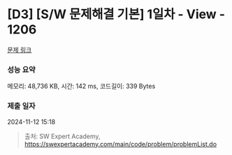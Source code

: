 # [D3] [S/W 문제해결 기본] 1일차 - View - 1206 

[문제 링크](https://swexpertacademy.com/main/code/problem/problemDetail.do?contestProbId=AV134DPqAA8CFAYh) 

### 성능 요약

메모리: 48,736 KB, 시간: 142 ms, 코드길이: 339 Bytes

### 제출 일자

2024-11-12 15:18



> 출처: SW Expert Academy, https://swexpertacademy.com/main/code/problem/problemList.do